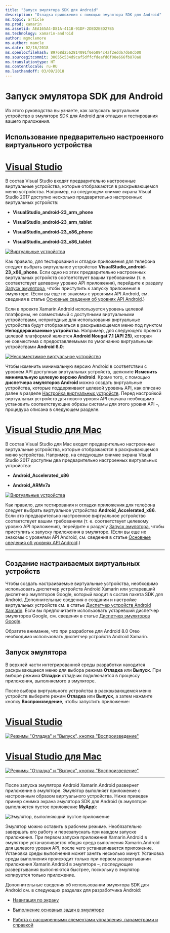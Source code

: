 ```yaml
---
title: "Запуск эмулятора SDK для Android"
description: "Отладка приложения с помощью эмулятора SDK для Android"
ms.topic: article
ms.prod: xamarin
ms.assetid: AEA165A4-D81A-411B-91DF-2DED2EED27B5
ms.technology: xamarin-android
author: mgmclemore
ms.author: mamcle
ms.date: 02/16/2018
ms.openlocfilehash: 89768d2562814091f0e5894c4af2edd67d68cb00
ms.sourcegitcommit: 30055c534d9caf5dffcfdeafd6f08e666fb870a8
ms.translationtype: HT
ms.contentlocale: ru-RU
ms.lasthandoff: 03/09/2018
---
```

# <a name="running-the-android-sdk-emulator"></a>Запуск эмулятора SDK для Android

Из этого руководства вы узнаете, как запускать виртуальное устройство в эмуляторе SDK для Android для отладки и тестирования вашего приложения.

## <a name="using-a-pre-configured-virtual-device"></a>Использование предварительно настроенного виртуального устройства

# <a name="visual-studiotabvswin"></a>[Visual Studio](#tab/vswin)

В состав Visual Studio входят предварительно настроенные виртуальные устройства, которые отображаются в раскрывающемся меню устройства. Например, на следующем снимке экрана Visual Studio 2017 доступно несколько предварительно настроенных виртуальных устройств:

-   **VisualStudio\_android-23\_arm\_phone**

-   **VisualStudio\_android-23\_arm\_tablet**

-   **VisualStudio\_android-23\_x86\_phone** 

-   **VisualStudio\_android-23\_x86\_tablet** 

[![Виртуальные устройства](running-the-emulator-images/win/01-virtual-devices-sml.png)](running-the-emulator-images/win/01-virtual-devices.png#lightbox)

Как правило, для тестирования и отладки приложения для телефона следует выбрать виртуальное устройство **VisualStudio\_android-23\_x86\_phone**. Если одно из этих предварительно настроенных виртуальных устройств соответствует вашим требованиям (т. е. соответствует целевому уровню API приложения), перейдите к разделу [Запуск эмулятора](#launching), чтобы приступить к запуску приложения в эмуляторе. (Если вы еще не знакомы с уровнями API Android, см. сведения в статье [Основные сведения об уровнях API Android](~/android/app-fundamentals/android-api-levels.md).)

Если в проекте Xamarin.Android используется уровень целевой платформы, не совместимый с доступными виртуальными устройствами, непригодные для использования виртуальные устройства будут отображаться в раскрывающемся меню под пунктом **Неподдерживаемые устройства**. Например, для следующего проекта целевой платформой является **Android Nougat 7.1 (API 25)**, которая не совместима с предоставляемыми по умолчанию виртуальными устройствами **Android 6.0**:

[![Несовместимое виртуальное устройство](running-the-emulator-images/win/02-incompatible-level-sml.png)](running-the-emulator-images/win/02-incompatible-level.png#lightbox)

Чтобы изменить минимальную версию Android в соответствии с уровнем API доступных виртуальных устройств, щелкните **Изменить минимальную целевую версию Android**. Кроме того, с помощью **диспетчера эмуляторов Android** можно создать виртуальные устройства, которые поддерживают целевой уровень API, как описано далее в разделе [Настройка виртуальных устройств](#virtualdevice). Перед настройкой виртуальных устройств для нового уровня API сначала необходимо установить соответствующие образы системы для этого уровня API &ndash;, процедура описана в следующем разделе.

# <a name="visual-studio-for-mactabvsmac"></a>[Visual Studio для Mac](#tab/vsmac)

В состав Visual Studio для Mac входят предварительно настроенные виртуальные устройства, которые отображаются в раскрывающемся меню устройства. Например, на следующем снимке экрана Visual Studio 2017 доступны два предварительно настроенных виртуальных устройства:

-   **Android\_Accelerated\_x86**

-   **Android\_ARMv7a**

[![Виртуальные устройства](running-the-emulator-images/mac/01-virtual-devices-sml.png)](running-the-emulator-images/mac/01-virtual-devices.png#lightbox)

Как правило, для тестирования и отладки приложения для телефона следует выбрать виртуальное устройство **Android\_Accelerated\_x86**. Если это предварительно настроенное виртуальное устройство соответствует вашим требованиям (т. е. соответствует целевому уровню API приложения), перейдите к разделу [Запуск эмулятора](#launching), чтобы приступить к запуску приложения в эмуляторе. (Если вы еще не знакомы с уровнями API Android, см. сведения в статье [Основные сведения об уровнях API Android](~/android/app-fundamentals/android-api-levels.md).)

-----

## <a name="creating-custom-virtual-devices"></a>Создание настраиваемых виртуальных устройств

Чтобы создать настраиваемые виртуальные устройства, необходимо использовать диспетчер устройств Android Xamarin или устаревший диспетчер эмуляторов Google, который входит в состав пакета SDK для Android. Дополнительные сведения о создании и настройке виртуальных устройств см. в статье [Диспетчер устройств Android Xamarin](~/android/get-started/installation/android-emulator/xamarin-device-manager.md).
Если вы предпочитаете использовать устаревший диспетчер эмуляторов Google, см. сведения в статье [Диспетчер эмуляторов Google](~/android/get-started/installation/android-emulator/google-emulator-manager.md).

Обратите внимание, что при разработке для Android 8.0 Oreo необходимо использовать диспетчер устройств Android Xamarin.

<a name="launching" />

## <a name="launching-the-emulator"></a>Запуск эмулятора

В верхней части интегрированной среды разработки находится раскрывающееся меню для выбора режима **Отладка** или **Выпуск**. При выборе режима **Отладки** отладчик подключается в процессу приложения, выполняемого в эмуляторе. 

После выбора виртуального устройства в раскрывающемся меню устройств выберите режим **Отладка** или **Выпуск**, а затем нажмите кнопку **Воспроизведение**, чтобы запустить приложение:

# <a name="visual-studiotabvswin"></a>[Visual Studio](#tab/vswin)

[![Режимы "Отладка" и "Выпуск", кнопка "Воспроизведение"](running-the-emulator-images/win/17-debug-release-sml.png)](running-the-emulator-images/win/17-debug-release.png#lightbox)

# <a name="visual-studio-for-mactabvsmac"></a>[Visual Studio для Mac](#tab/vsmac)

[![Режимы "Отладка" и "Выпуск", кнопка "Воспроизведение"](running-the-emulator-images/mac/16-debug-release-sml.png)](running-the-emulator-images/mac/16-debug-release.png#lightbox)

-----

После запуска эмулятора Android Xamarin.Android развернет приложение в эмуляторе. Эмулятор выполняет приложение с настроенным образом виртуального устройства. Ниже приведен пример снимка экрана эмулятора SDK для Android (в эмуляторе выполняется пустое приложение **MyApp**):

![Эмулятор, выполняющий пустое приложение](running-the-emulator-images/emulator-running.png)

Эмулятор можно оставить в рабочем режиме. Необязательно завершать его работу и перезапускать при каждом запуске приложения. При первом запуске приложения Xamarin.Android в эмуляторе устанавливается общая среда выполнения Xamarin.Android для целевого уровня API, после чего устанавливается приложение. Установка среды выполнения может занять несколько минут. Установка среды выполнения происходит только при первом развертывании приложения Xamarin.Android в эмуляторе &ndash;, последующие развертывания выполняются быстрее, поскольку в эмулятор копируется только приложение.

Дополнительные сведения об использовании эмулятора SDK для Android см. в следующих разделах для разработчика Android:

-   [Навигация по экрану](https://developer.android.com/studio/run/emulator.html#navigate)

-   [Выполнение основных задач в эмуляторе](https://developer.android.com/studio/run/emulator.html#tasks)

-   [Работа с расширенными элементами управления, параметрами и справкой](https://developer.android.com/studio/run/emulator.html#extended)

